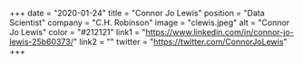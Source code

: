 +++ 
date = "2020-01-24" 
title = "Connor Jo Lewis" 
position = "Data Scientist" 
company = "C.H. Robinson" 
image = "clewis.jpeg" 
alt = "Connor Jo Lewis" 
color = "#212121" 
link1 = "https://www.linkedin.com/in/connor-jo-lewis-25b60373/" 
link2 = ""
twitter = "https://twitter.com/ConnorJoLewis"
+++